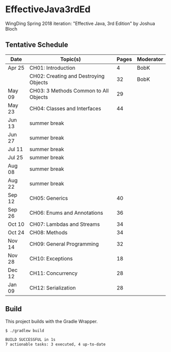 # EffectiveJava3rdEd

WingDing Spring 2018 iteration:  "Effective Java, 3rd Edition" by Joshua Bloch

## Tentative Schedule

| Date   | Topic(s)                                  | Pages | Moderator |
|--------|-------------------------------------------|-------|-----------|
| Apr 25 | CH01:  Introduction                       |    4  | BobK      |
|        | CH02:  Creating and Destroying Objects    |   32  | BobK      |
| May 09 | CH03:  3 Methods Common to All Objects    |   29  |           |
| May 23 | CH04:  Classes and Interfaces             |   44  |           |
| Jun 13 | summer break                              |       |           |
| Jun 27 | summer break                              |       |           |
| Jul 11 | summer break                              |       |           |
| Jul 25 | summer break                              |       |           |
| Aug 08 | summer break                              |       |           |
| Aug 22 | summer break                              |       |           |
| Sep 12 | CH05:  Generics                           |   40  |           |
| Sep 26 | CH06:  Enums and Annotations              |   36  |           |
| Oct 10 | CH07:  Lambdas and Streams                |   34  |           |
| Oct 24 | CH08:  Methods                            |   34  |           |
| Nov 14 | CH09:  General Programming                |   32  |           |
| Nov 28 | CH10:  Exceptions                         |   18  |           |
| Dec 12 | CH11:  Concurrency                        |   28  |           |
| Jan 09 | CH12:  Serialization                      |   28  |           |

## Build

This project builds with the Gradle Wrapper.

```bash
$ ./gradlew build

BUILD SUCCESSFUL in 1s
7 actionable tasks: 3 executed, 4 up-to-date
```
